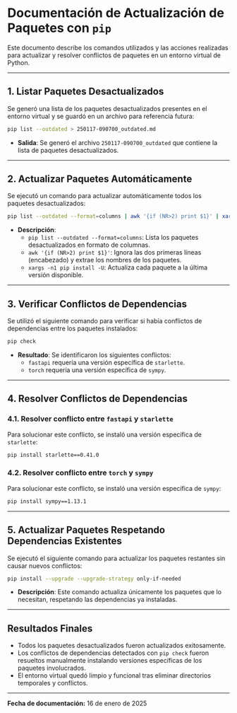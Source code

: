 # Documentación de Actualización de Paquetes con `pip`

Este documento describe los comandos utilizados y las acciones realizadas para actualizar y resolver conflictos de paquetes en un entorno virtual de Python.

---

## 1. **Listar Paquetes Desactualizados**

Se generó una lista de los paquetes desactualizados presentes en el entorno virtual y se guardó en un archivo para referencia futura:

```bash
pip list --outdated > 250117-090700_outdated.md
```

- **Salida**: Se generó el archivo `250117-090700_outdated` que contiene la lista de paquetes desactualizados.

---

## 2. **Actualizar Paquetes Automáticamente**

Se ejecutó un comando para actualizar automáticamente todos los paquetes desactualizados:

```bash
pip list --outdated --format=columns | awk '{if (NR>2) print $1}' | xargs -n1 pip install -U
```

- **Descripción**:
  - `pip list --outdated --format=columns`: Lista los paquetes desactualizados en formato de columnas.
  - `awk '{if (NR>2) print $1}'`: Ignora las dos primeras líneas (encabezado) y extrae los nombres de los paquetes.
  - `xargs -n1 pip install -U`: Actualiza cada paquete a la última versión disponible.

---

## 3. **Verificar Conflictos de Dependencias**

Se utilizó el siguiente comando para verificar si había conflictos de dependencias entre los paquetes instalados:

```bash
pip check
```

- **Resultado**: Se identificaron los siguientes conflictos:
  - `fastapi` requería una versión específica de `starlette`.
  - `torch` requería una versión específica de `sympy`.

---

## 4. **Resolver Conflictos de Dependencias**

### **4.1. Resolver conflicto entre `fastapi` y `starlette`**

Para solucionar este conflicto, se instaló una versión específica de `starlette`:

```bash
pip install starlette==0.41.0
```

### **4.2. Resolver conflicto entre `torch` y `sympy`**

Para solucionar este conflicto, se instaló una versión específica de `sympy`:

```bash
pip install sympy==1.13.1
```

---

## 5. **Actualizar Paquetes Respetando Dependencias Existentes**

Se ejecutó el siguiente comando para actualizar los paquetes restantes sin causar nuevos conflictos:

```bash
pip install --upgrade --upgrade-strategy only-if-needed
```

- **Descripción**: Este comando actualiza únicamente los paquetes que lo necesitan, respetando las dependencias ya instaladas.

---

## Resultados Finales

- Todos los paquetes desactualizados fueron actualizados exitosamente.
- Los conflictos de dependencias detectados con `pip check` fueron resueltos manualmente instalando versiones específicas de los paquetes involucrados.
- El entorno virtual quedó limpio y funcional tras eliminar directorios temporales y conflictos.

---

**Fecha de documentación:** 16 de enero de 2025
